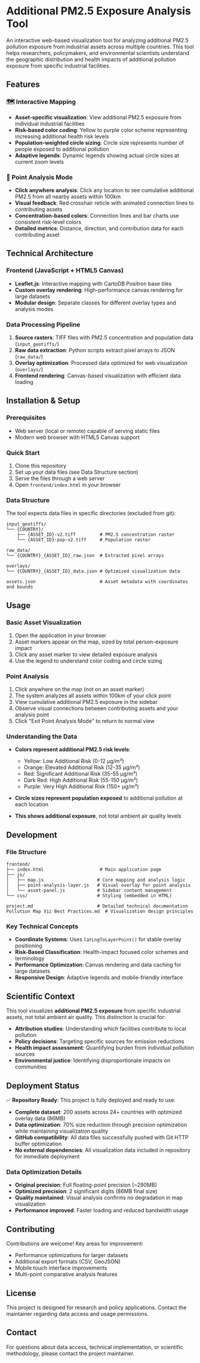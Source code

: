 # Additional PM2.5 Exposure Analysis Tool

An interactive web-based visualization tool for analyzing additional PM2.5 pollution exposure from industrial assets across multiple countries. This tool helps researchers, policymakers, and environmental scientists understand the geographic distribution and health impacts of additional pollution exposure from specific industrial facilities.

## Features

### 🗺️ Interactive Mapping
- **Asset-specific visualization**: View additional PM2.5 exposure from individual industrial facilities
- **Risk-based color coding**: Yellow to purple color scheme representing increasing additional health risk levels
- **Population-weighted circle sizing**: Circle size represents number of people exposed to additional pollution
- **Adaptive legends**: Dynamic legends showing actual circle sizes at current zoom levels

### 📍 Point Analysis Mode
- **Click anywhere analysis**: Click any location to see cumulative additional PM2.5 from all nearby assets within 100km
- **Visual feedback**: Red crosshair reticle with animated connection lines to contributing assets
- **Concentration-based colors**: Connection lines and bar charts use consistent risk-level colors
- **Detailed metrics**: Distance, direction, and contribution data for each contributing asset

## Technical Architecture

### Frontend (JavaScript + HTML5 Canvas)
- **Leaflet.js**: Interactive mapping with CartoDB Positron base tiles
- **Custom overlay rendering**: High-performance canvas rendering for large datasets
- **Modular design**: Separate classes for different overlay types and analysis modes

### Data Processing Pipeline
1. **Source rasters**: TIFF files with PM2.5 concentration and population data (`input_geotiffs/`)
2. **Raw data extraction**: Python scripts extract pixel arrays to JSON (`raw_data/`)  
3. **Overlay optimization**: Processed data optimized for web visualization (`overlays/`)
4. **Frontend rendering**: Canvas-based visualization with efficient data loading

## Installation & Setup

### Prerequisites
- Web server (local or remote) capable of serving static files
- Modern web browser with HTML5 Canvas support

### Quick Start
1. Clone this repository
2. Set up your data files (see Data Structure section)
3. Serve the files through a web server
4. Open `frontend/index.html` in your browser

### Data Structure
The tool expects data files in specific directories (excluded from git):

```
input_geotiffs/
└── {COUNTRY}/
    ├── {ASSET_ID}-v2.tiff         # PM2.5 concentration raster  
    └── {ASSET_ID}-pop-v2.tiff     # Population raster

raw_data/
└── {COUNTRY}_{ASSET_ID}_raw.json  # Extracted pixel arrays

overlays/  
└── {COUNTRY}_{ASSET_ID}_data.json # Optimized visualization data

assets.json                        # Asset metadata with coordinates and bounds
```

## Usage

### Basic Asset Visualization
1. Open the application in your browser
2. Asset markers appear on the map, sized by total person-exposure impact
3. Click any asset marker to view detailed exposure analysis
4. Use the legend to understand color coding and circle sizing

### Point Analysis
1. Click anywhere on the map (not on an asset marker)
2. The system analyzes all assets within 100km of your click point
3. View cumulative additional PM2.5 exposure in the sidebar
4. Observe visual connections between contributing assets and your analysis point
5. Click "Exit Point Analysis Mode" to return to normal view

### Understanding the Data
- **Colors represent additional PM2.5 risk levels**:
  - Yellow: Low Additional Risk (0-12 μg/m³)
  - Orange: Elevated Additional Risk (12-35 μg/m³)
  - Red: Significant Additional Risk (35-55 μg/m³)
  - Dark Red: High Additional Risk (55-150 μg/m³)
  - Purple: Very High Additional Risk (150+ μg/m³)

- **Circle sizes represent population exposed** to additional pollution at each location
- **This shows additional exposure**, not total ambient air quality levels

## Development

### File Structure
```
frontend/
├── index.html                     # Main application page
├── js/
│   ├── map.js                    # Core mapping and analysis logic
│   ├── point-analysis-layer.js   # Visual overlay for point analysis
│   └── asset-panel.js            # Sidebar content management
└── css/                          # Styling (embedded in HTML)

project.md                        # Detailed technical documentation
Pollution Map Viz Best Practices.md  # Visualization design principles
```

### Key Technical Concepts
- **Coordinate Systems**: Uses `latLngToLayerPoint()` for stable overlay positioning
- **Risk-Based Classification**: Health-impact focused color schemes and terminology
- **Performance Optimization**: Canvas rendering and data caching for large datasets
- **Responsive Design**: Adaptive legends and mobile-friendly interface

## Scientific Context

This tool visualizes **additional PM2.5 exposure** from specific industrial assets, not total ambient air quality. This distinction is crucial for:
- **Attribution studies**: Understanding which facilities contribute to local pollution
- **Policy decisions**: Targeting specific sources for emission reductions
- **Health impact assessment**: Quantifying burden from individual pollution sources
- **Environmental justice**: Identifying disproportionate impacts on communities

## Deployment Status

✅ **Repository Ready**: This project is fully deployed and ready to use:
- **Complete dataset**: 200 assets across 24+ countries with optimized overlay data (86MB)
- **Data optimization**: 70% size reduction through precision optimization while maintaining visualization quality
- **GitHub compatibility**: All data files successfully pushed with Git HTTP buffer optimization
- **No external dependencies**: All visualization data included in repository for immediate deployment

### Data Optimization Details
- **Original precision**: Full floating-point precision (~290MB)
- **Optimized precision**: 2 significant digits (86MB final size)
- **Quality maintained**: Visual analysis confirms no degradation in map visualization
- **Performance improved**: Faster loading and reduced bandwidth usage

## Contributing

Contributions are welcome! Key areas for improvement:
- Performance optimizations for larger datasets  
- Additional export formats (CSV, GeoJSON)
- Mobile touch interface improvements
- Multi-point comparative analysis features

## License

This project is designed for research and policy applications. Contact the maintainer regarding data access and usage permissions.

## Contact

For questions about data access, technical implementation, or scientific methodology, please contact the project maintainer.